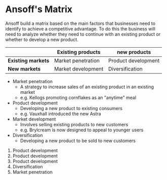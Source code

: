 Ansoff's Matrix
=====

Ansoff build a matrix based on the main factors that businesses need to identify
to achieve a competitive advantage. To do this the business will need to analyze
whether they need to continue with an existing product or whether to
develop a new product.

|                      | Existing products  | new products         |
| -------------------- | ------------------ | -------------------- |
| **Existing markets** | Market penetration | Product development  |
| **New markets**      | Market development | Diversification      |


* Market penetration
  - A strategy to increase sales of an existing product in an existing market
  - e.g. Kellogs promoting cornflakes as an "anytime" meal
* Product development
  - Developing a new product to existing consumers
  - e.g. Vauxhall introduced the new Astra
* Market development
  - Involves selling existing products to new customers
  - e.g. Brylcream is now designed to appeal to younger users
* Diversification
  * Developing a new product to be sold to new customers

1. Product development
2. Product development
3. Product development
4. Diversification
5. Market penetration
